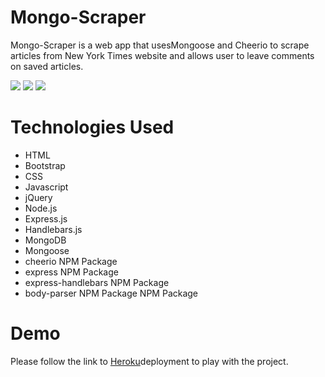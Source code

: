 # Mongo-Scraper
Mongo-Scraper is a web app that usesMongoose and Cheerio to scrape articles from New York Times website and allows user to leave comments on saved articles.

![](public/assets/img/2.png)
![](public/assets/img/3.png)
![](public/assets/img/4.png)

# Technologies Used
- HTML
- Bootstrap
- CSS
- Javascript
- jQuery
- Node.js
- Express.js
- Handlebars.js
- MongoDB
- Mongoose
- cheerio NPM Package
- express NPM Package
- express-handlebars NPM Package
- body-parser NPM Package NPM Package

# Demo
Please follow the link to [Heroku](https://mongo-scraper2019.herokuapp.com/)deployment to play with the project.
